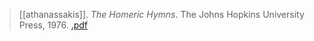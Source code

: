 > [[athanassakis]]. *The Homeric Hymns*. The Johns Hopkins University Press, 1976. [.pdf](a-athanassakis1976.pdf)